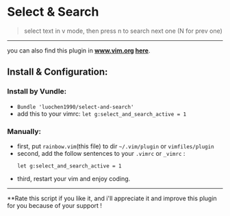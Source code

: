 Select & Search
===
>	select text in v mode, then press n to search next one (N for prev one)

-------------------------------------------------------------------------------------------------------- 

you can also find this plugin in **www.vim.org [here](http://www.vim.org/scripts/script.php?script_id=4819)**.

Install & Configuration:
-------------------------------------------------------------------------------------------------------- 

### Install by Vundle:
- `Bundle 'luochen1990/select-and-search'`
- add this to your vimrc: `let g:select_and_search_active = 1`

### Manually:
- first, put `rainbow.vim`(this file) to dir `~/.vim/plugin` or `vimfiles/plugin`
- second, add the follow sentences to your `.vimrc` or `_vimrc` :
	```vim
	let g:select_and_search_active = 1
	```
- third, restart your vim and enjoy coding.

-------------------------------------------------------------------------------------------------------- 
**Rate this script if you like it, 
and i'll appreciate it and improve this plugin for you because of your support ! 
 
